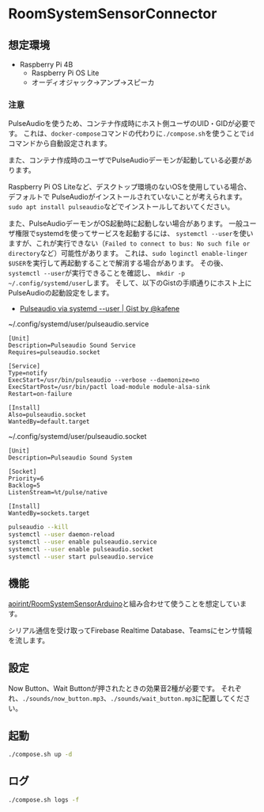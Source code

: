 # RoomSystemSensorConnector

## 想定環境
- Raspberry Pi 4B
  - Raspberry Pi OS Lite
  - オーディオジャック→アンプ→スピーカ

### 注意
PulseAudioを使うため、コンテナ作成時にホスト側ユーザのUID・GIDが必要です。
これは、`docker-compose`コマンドの代わりに`./compose.sh`を使うことで`id`コマンドから自動設定されます。

また、コンテナ作成時のユーザでPulseAudioデーモンが起動している必要があります。

Raspberry Pi OS Liteなど、デスクトップ環境のないOSを使用している場合、デフォルトで
PulseAudioがインストールされていないことが考えられます。
`sudo apt install pulseaudio`などでインストールしておいてください。

また、PulseAudioデーモンがOS起動時に起動しない場合があります。
一般ユーザ権限でsystemdを使ってサービスを起動するには、
`systemctl --user`を使いますが、これが実行できない（`Failed to connect to bus: No such file or directory`など）可能性があります。
これは、`sudo loginctl enable-linger $USER`を実行して再起動することで解消する場合があります。
その後、`systemctl --user`が実行できることを確認し、
`mkdir -p ~/.config/systemd/user`します。
そして、以下のGistの手順通りにホスト上にPulseAudioの起動設定をします。

- [Pulseaudio via systemd --user | Gist by @kafene](https://gist.github.com/kafene/32a07cac0373409e31f5bfe981eefb19)

~/.config/systemd/user/pulseaudio.service
```
[Unit]
Description=Pulseaudio Sound Service
Requires=pulseaudio.socket

[Service]
Type=notify
ExecStart=/usr/bin/pulseaudio --verbose --daemonize=no
ExecStartPost=/usr/bin/pactl load-module module-alsa-sink
Restart=on-failure

[Install]
Also=pulseaudio.socket
WantedBy=default.target
```

~/.config/systemd/user/pulseaudio.socket
```
[Unit]
Description=Pulseaudio Sound System

[Socket]
Priority=6
Backlog=5
ListenStream=%t/pulse/native

[Install]
WantedBy=sockets.target
```

```bash
pulseaudio --kill
systemctl --user daemon-reload
systemctl --user enable pulseaudio.service
systemctl --user enable pulseaudio.socket
systemctl --user start pulseaudio.service
```


## 機能
[aoirint/RoomSystemSensorArduino](https://github.com/aoirint/RoomSystemSensorArduino)と組み合わせて使うことを想定しています。

シリアル通信を受け取ってFirebase Realtime Database、Teamsにセンサ情報を流します。

## 設定
Now Button、Wait Buttonが押されたときの効果音2種が必要です。
それぞれ、`./sounds/now_button.mp3`、`./sounds/wait_button.mp3`に配置してください。

## 起動
```bash
./compose.sh up -d
```

## ログ
```bash
./compose.sh logs -f
```
